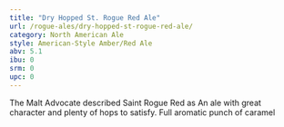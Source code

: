 ```yaml
---
title: "Dry Hopped St. Rogue Red Ale"
url: /rogue-ales/dry-hopped-st-rogue-red-ale/
category: North American Ale
style: American-Style Amber/Red Ale
abv: 5.1
ibu: 0
srm: 0
upc: 0
---
```

The Malt Advocate described Saint Rogue Red as An ale with great character and plenty of hops to satisfy. Full aromatic punch of caramel
